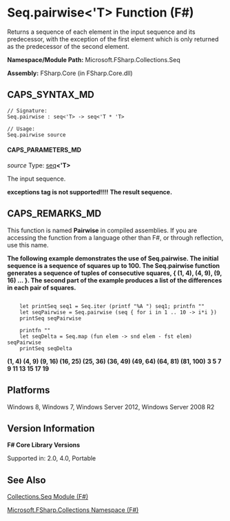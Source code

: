 # Seq.pairwise<'T> Function (F#)

Returns a sequence of each element in the input sequence and its predecessor, with the exception of the first element which is only returned as the predecessor of the second element.

**Namespace/Module Path:** Microsoft.FSharp.Collections.Seq

**Assembly:** FSharp.Core (in FSharp.Core.dll)


## CAPS_SYNTAX_MD

```
// Signature:
Seq.pairwise : seq<'T> -> seq<'T * 'T>

// Usage:
Seq.pairwise source
```

#### CAPS_PARAMETERS_MD
*source*
Type: [seq](http://msdn.microsoft.com/en-us/library/2f0c87c6-8a0d-4d33-92a6-10d1d037ce75)**&lt;'T&gt;**


The input sequence.



**exceptions tag is not supported!!!!**
**The result sequence.**
## CAPS_REMARKS_MD
This function is named **Pairwise** in compiled assemblies. If you are accessing the function from a language other than F#, or through reflection, use this name.

**The following example demonstrates the use of Seq.pairwise. The initial sequence is a sequence of squares up to 100. The Seq.pairwise function generates a sequence of tuples of consecutive squares, { (1, 4), (4, 9), (9, 16) ... }. The second part of the example produces a list of the differences in each pair of squares.**
```

    let printSeq seq1 = Seq.iter (printf "%A ") seq1; printfn ""
    let seqPairwise = Seq.pairwise (seq { for i in 1 .. 10 -> i*i })
    printSeq seqPairwise

    printfn ""
    let seqDelta = Seq.map (fun elem -> snd elem - fst elem) seqPairwise
    printSeq seqDelta
```

**(1, 4) (4, 9) (9, 16) (16, 25) (25, 36) (36, 49) (49, 64) (64, 81) (81, 100)**
**3 5 7 9 11 13 15 17 19**
## Platforms
Windows 8, Windows 7, Windows Server 2012, Windows Server 2008 R2


## Version Information
**F# Core Library Versions**

Supported in: 2.0, 4.0, Portable




## See Also
[Collections.Seq Module &#40;F&#35;&#41;](Collections.Seq+Module+%28F%23%29.md)

[Microsoft.FSharp.Collections Namespace &#40;F&#35;&#41;](Microsoft.FSharp.Collections+Namespace+%28F%23%29.md)

